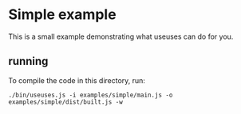 # Simple example
This is a small example demonstrating what useuses can do for you.

## running
To compile the code in this directory, run:

`./bin/useuses.js -i examples/simple/main.js -o examples/simple/dist/built.js -w`
